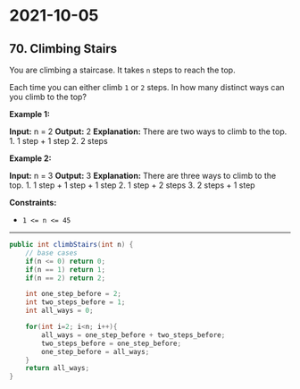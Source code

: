 # 2021-10-05

## 70. Climbing Stairs

You are climbing a staircase. It takes `n` steps to reach the top.

Each time you can either climb `1` or `2` steps. In how many distinct ways can you climb to the top?

**Example 1:**

**Input:** n = 2
**Output:** 2
**Explanation:** There are two ways to climb to the top.
1\. 1 step + 1 step
2\. 2 steps

**Example 2:**

**Input:** n = 3
**Output:** 3
**Explanation:** There are three ways to climb to the top.
1\. 1 step + 1 step + 1 step
2\. 1 step + 2 steps
3\. 2 steps + 1 step

**Constraints:**

- `1 <= n <= 45`

---

```java
public int climbStairs(int n) {
    // base cases
    if(n <= 0) return 0;
    if(n == 1) return 1;
    if(n == 2) return 2;

    int one_step_before = 2;
    int two_steps_before = 1;
    int all_ways = 0;

    for(int i=2; i<n; i++){
    	all_ways = one_step_before + two_steps_before;
    	two_steps_before = one_step_before;
        one_step_before = all_ways;
    }
    return all_ways;
}
```
